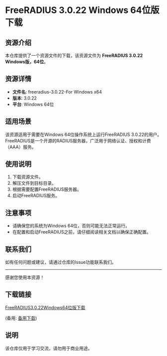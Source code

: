 # FreeRADIUS 3.0.22 Windows 64位版下载

## 资源介绍

本仓库提供了一个资源文件的下载，该资源文件为 **FreeRADIUS 3.0.22 Windows版，64位**。

## 资源详情

- **文件名**: freeradius-3.0.22-For Windows x64
- **版本**: 3.0.22
- **平台**: Windows 64位

## 适用场景

该资源适用于需要在Windows 64位操作系统上运行FreeRADIUS 3.0.22的用户。FreeRADIUS是一个开源的RADIUS服务器，广泛用于网络认证、授权和计费（AAA）服务。

## 使用说明

1. 下载资源文件。
2. 解压文件到目标目录。
3. 根据需要配置FreeRADIUS服务器。
4. 启动FreeRADIUS服务。

## 注意事项

- 请确保您的系统为Windows 64位，否则可能无法正常运行。
- 在配置和启动FreeRADIUS之前，请仔细阅读相关文档以确保正确配置。

## 联系我们

如有任何问题或建议，请通过仓库的Issue功能联系我们。

---

感谢您使用本资源！

## 下载链接
[FreeRADIUS3.0.22Windows64位版下载](https://pan.quark.cn/s/66335ba9b2aa) 

(备用: [备用下载](https://pan.baidu.com/s/1XGGgQeVxMDgqCLxeyRMqXw?pwd=1234))

## 说明

该仓库仅用于学习交流，请勿用于商业用途。
